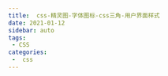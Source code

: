 ```yaml
---
title:  css-精灵图-字体图标-css三角-用户界面样式
date: 2021-01-12
sidebar: auto
tags:
 - CSS
categories:
 -  css
---
```


